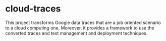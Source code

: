 # cloud-traces
This project transforms Google data traces that are a job oriented scenario to a cloud computing one. Moreover, it provides a framework to use the converted traces and test management and deployment techniques.
